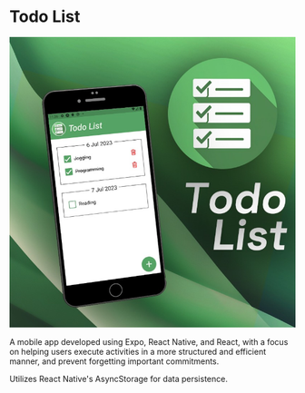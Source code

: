 # Todo List

<img src="https://github.com/andrew-novak/todo-list/raw/main/readmeAssets/todo-list.jpeg" alt="image presenting the Todo List mobile app" width="512" height="512">

A mobile app developed using Expo, React Native, and React, with a focus on helping users execute activities in a more structured and efficient manner, and prevent forgetting important commitments.

Utilizes React Native's AsyncStorage for data persistence.
